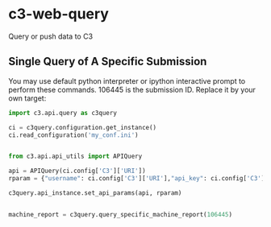 # c3-web-query
Query or push data to C3

## Single Query of A Specific Submission

You may use default python interpreter or ipython interactive prompt to 
perform these commands. 106445 is the submission ID. Replace it by your own 
target:

```python
import c3.api.query as c3query

ci = c3query.configuration.get_instance()
ci.read_configuration('my_conf.ini')


from c3.api.api_utils import APIQuery

api = APIQuery(ci.config['C3']['URI'])
rparam = {"username": ci.config['C3']['URI'],"api_key": ci.config['C3']['APIKey']}

c3query.api_instance.set_api_params(api, rparam)


machine_report = c3query.query_specific_machine_report(106445)
```
